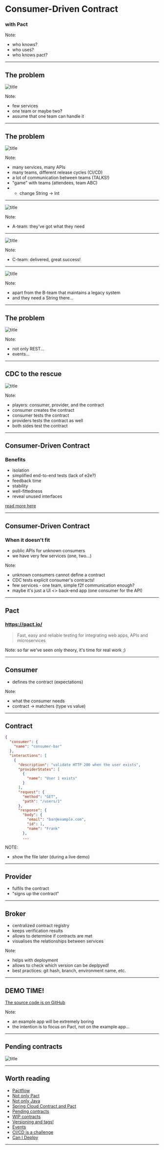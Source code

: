 # Consumer-Driven Contract

### with Pact

Note: 
* who knows?
* who uses?
* who knows pact?

---

## The problem

![title](assets/img/simple-rest.png)

Note:
* few services
* one team or maybe two?
* assume that one team can handle it

---

## The problem

![title](assets/img/advanced-rest.png)

Note:
* many services, many APIs
* many teams, different release cycles (CI/CD)
* a lot of communication between teams (TALKS!)
* "game" with teams (attendees, team ABC)
* * change String -> Int 

---

![title](assets/gif/minions.gif)

Note:
* A-team: they've got what they need

---

![title](assets/img/great_success.jpg)

Note:
* C-team: delivered, great success!

---

![title](assets/img/areyoufucking.jpg)

Note:
* apart from the B-team that maintains a legacy system
* and they need a String there... 

---

## The problem

![title](assets/img/advanced-rest-with-events.png)

Note:
* not only REST...
* events...

---

## CDC to the rescue

![title](assets/img/pact-summary.png)

Note:
* players: consumer, provider, and the contract
* consumer creates the contract
* consumer tests the contract
* providers tests the contract as well
* both sides test the contract

---

## Consumer-Driven Contract
### Benefits

* isolation
* simplified end-to-end tests (lack of e2e?)
* feedback time
* stability
* well-fittedness
* reveal unused interfaces

[read more here](https://reflectoring.io/7-reasons-for-consumer-driven-contracts/)

---

## Consumer-Driven Contract
### When it doesn't fit

* public APIs for unknown consumers
* we have very few services (one, two...) 

Note:
* unknown consumers cannot define a contract
* CDC tests explicit consumer's contracts!
* few services - one team, simple f2f communication enough?
* maybe it's just a UI <> back-end app (one consumer for the API)

---

## Pact
### https://pact.io/

> Fast, easy and reliable testing for integrating web apps, APIs and microservices


Note:
so far we've seen only theory, it's time for real work ;)
 

---

## Consumer

* defines the contract (expectations)


Note:
* what the consumer needs
* contract -> matchers (type vs value) 

---


## Contract

```JSON
{
  "consumer": {
    "name": "consumer-bar"
  },
  "interactions": [
    {
      "description": "validate HTTP 200 when the user exists",
      "providerStates": [
        {
          "name": "User 1 exists"
        }
      ],
      "request": {
        "method": "GET",
        "path": "/users/1"
      },
      "response": {
        "body": {
          "email": "bar@example.com",
          "id": 1,
          "name": "Frank"
        },
        ...
```

NOTE:
* show the file later (during a live demo)


---

## Provider

* fulfils the contract
* "signs up the contract"

---

## Broker

* centralized contract registry
* keeps verification results
* allows to determine if contracts are met
* visualises the relationships between services

Note:
- helps with deployment
- allows to check which version can be deplpyed!
- best practices: git hash, branch, environment name, etc.

---

## DEMO TIME!


[The source code is on GitHub](https://github.com/p-zalejko/consumer-driver-contact-with-pact)

Note:
- an example app will be extremely boring
- the intention is to focus on Pact, not on the example app...  

---

## Pending contracts

![title](assets/img/pending.png)

---

## Worth reading

* [Pactflow](https://pactflow.io/)
* [Not only Pact](https://docs.pact.io/getting_started/comparisons/)
* [Not only Java](https://docs.pact.io/implementation_guides/cli/)
* [Spring Cloud Contract and Pact](https://cloud.spring.io/spring-cloud-static/spring-cloud-contract/2.2.0.M2/reference/html/howto.html#how-to-use-pact-broker)
* [Pending contracts](https://docs.pact.io/pact_broker/advanced_topics/pending_pacts/)
* [WIP contracts](https://docs.pact.io/pact_broker/advanced_topics/wip_pacts/)
* [Versioning and tags!](https://docs.pact.io/getting_started/versioning_in_the_pact_broker/)
* [Events](https://blog.testproject.io/2020/06/03/event-driven-architecture-how-to-perform-contract-testing-in-kafka-pubsub/)
* [CI/CD is a challenge](https://docs.pact.io/pact_nirvana/)
* [Can I Deploy](https://docs.pact.io/pact_broker/can_i_deploy/)

---

